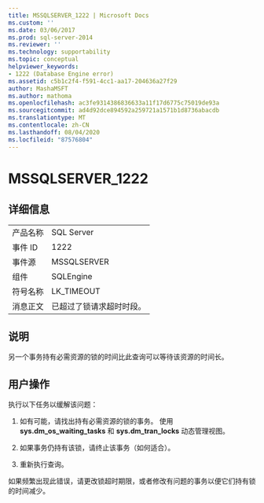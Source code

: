```yaml
---
title: MSSQLSERVER_1222 | Microsoft Docs
ms.custom: ''
ms.date: 03/06/2017
ms.prod: sql-server-2014
ms.reviewer: ''
ms.technology: supportability
ms.topic: conceptual
helpviewer_keywords:
- 1222 (Database Engine error)
ms.assetid: c5b1c2f4-f591-4cc1-aa17-204636a27f29
author: MashaMSFT
ms.author: mathoma
ms.openlocfilehash: ac3fe9314386836633a11f17d6775c75019de93a
ms.sourcegitcommit: ad4d92dce894592a259721a1571b1d8736abacdb
ms.translationtype: MT
ms.contentlocale: zh-CN
ms.lasthandoff: 08/04/2020
ms.locfileid: "87576804"
---
```

# <a name="mssqlserver_1222"></a>MSSQLSERVER_1222
    
## <a name="details"></a>详细信息  
  
|||  
|-|-|  
|产品名称|SQL Server|  
|事件 ID|1222|  
|事件源|MSSQLSERVER|  
|组件|SQLEngine|  
|符号名称|LK_TIMEOUT|  
|消息正文|已超过了锁请求超时时段。|  
  
## <a name="explanation"></a>说明  
 另一个事务持有必需资源的锁的时间比此查询可以等待该资源的时间长。  
  
## <a name="user-action"></a>用户操作  
 执行以下任务以缓解该问题：  
  
1.  如有可能，请找出持有必需资源的锁的事务。 使用 **sys.dm_os_waiting_tasks** 和 **sys.dm_tran_locks** 动态管理视图。  
  
2.  如果事务仍持有该锁，请终止该事务（如何适合）。  
  
3.  重新执行查询。  
  
 如果频繁出现此错误，请更改锁超时期限，或者修改有问题的事务以便它们持有锁的时间减少。  
  
  
